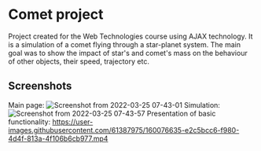 # Comet project
Project created for the Web Technologies course using AJAX technology. It is a simulation of a comet flying through a star-planet system. The main goal was to show the impact of star's and comet's mass on the behaviour of other objects, their speed, trajectory etc.
## Screenshots 
Main page:
![Screenshot from 2022-03-25 07-43-01](https://user-images.githubusercontent.com/61387975/160076417-42234045-ffb6-40c4-ad9f-8a1fdf669d84.png)
Simulation:
![Screenshot from 2022-03-25 07-43-57](https://user-images.githubusercontent.com/61387975/160076720-b3db0ef8-0a8b-4b71-a1ae-86148045c9c1.png)
Presentation of basic functionality: https://user-images.githubusercontent.com/61387975/160076635-e2c5bcc6-f980-4d4f-813a-4f106b6cb977.mp4


